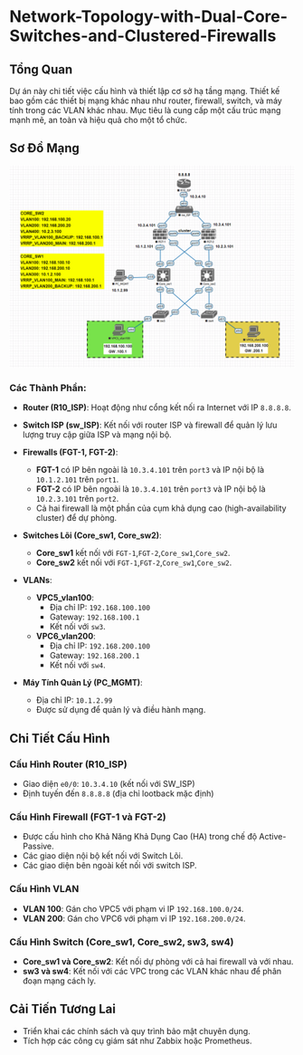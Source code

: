 # Network-Topology-with-Dual-Core-Switches-and-Clustered-Firewalls

## Tổng Quan

Dự án này chi tiết việc cấu hình và thiết lập cơ sở hạ tầng mạng. Thiết kế bao gồm các thiết bị mạng khác nhau như router, firewall, switch, và máy tính trong các VLAN khác nhau. Mục tiêu là cung cấp một cấu trúc mạng mạnh mẽ, an toàn và hiệu quả cho một tổ chức.

## Sơ Đồ Mạng

![Sơ Đồ Mạng](network-model/model.png)

### Các Thành Phần:

- **Router (R10_ISP)**: Hoạt động như cổng kết nối ra Internet với IP `8.8.8.8`.
  
- **Switch ISP (sw_ISP)**: Kết nối với router ISP và firewall để quản lý lưu lượng truy cập giữa ISP và mạng nội bộ.

- **Firewalls (FGT-1, FGT-2)**: 
  - **FGT-1** có IP bên ngoài là `10.3.4.101` trên `port3` và IP nội bộ là `10.1.2.101` trên `port1`.
  - **FGT-2** có IP bên ngoài là `10.3.4.101` trên `port3` và IP nội bộ là `10.2.3.101` trên `port2`.
  - Cả hai firewall là một phần của cụm khả dụng cao (high-availability cluster) để dự phòng.

- **Switches Lõi (Core_sw1, Core_sw2)**:
  - **Core_sw1** kết nối với `FGT-1`,`FGT-2`,`Core_sw1`,`Core_sw2`.
  - **Core_sw2** kết nối với `FGT-1`,`FGT-2`,`Core_sw1`,`Core_sw2`.
  
- **VLANs**:
  - **VPC5_vlan100**: 
    - Địa chỉ IP: `192.168.100.100`
    - Gateway: `192.168.100.1`
    - Kết nối với `sw3`.
  - **VPC6_vlan200**: 
    - Địa chỉ IP: `192.168.200.100`
    - Gateway: `192.168.200.1`
    - Kết nối với `sw4`.

- **Máy Tính Quản Lý (PC_MGMT)**:
  - Địa chỉ IP: `10.1.2.99`
  - Được sử dụng để quản lý và điều hành mạng.
  
## Chi Tiết Cấu Hình

### Cấu Hình Router (R10_ISP)
- Giao diện `e0/0`: `10.3.4.10` (kết nối với SW_ISP)
- Định tuyến đến `8.8.8.8` (địa chỉ lootback mặc định)

### Cấu Hình Firewall (FGT-1 và FGT-2)
- Được cấu hình cho Khả Năng Khả Dụng Cao (HA) trong chế độ Active-Passive.
- Các giao diện nội bộ kết nối với Switch Lõi.
- Các giao diện bên ngoài kết nối với switch ISP.

### Cấu Hình VLAN
- **VLAN 100**: Gán cho VPC5 với phạm vi IP `192.168.100.0/24`.
- **VLAN 200**: Gán cho VPC6 với phạm vi IP `192.168.200.0/24`.

### Cấu Hình Switch (Core_sw1, Core_sw2, sw3, sw4)
- **Core_sw1 và Core_sw2**: Kết nối dự phòng với cả hai firewall và với nhau.
- **sw3 và sw4**: Kết nối với các VPC trong các VLAN khác nhau để phân đoạn mạng cách ly.

## Cải Tiến Tương Lai

- Triển khai các chính sách và quy trình bảo mật chuyên dụng.
- Tích hợp các công cụ giám sát như Zabbix hoặc Prometheus.
